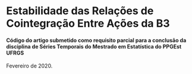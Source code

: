 # Estabilidade das Relações de Cointegração Entre Ações da B3

#### Código do artigo submetido como requisito parcial para a conclusão da disciplina de Séries Temporais do Mestrado em Estatística do PPGEst UFRGS
Fevereiro de 2020.